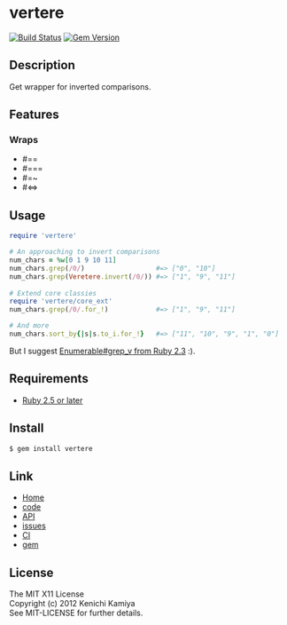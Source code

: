 vertere
=============

[![Build Status](https://secure.travis-ci.org/kachick/vertere.png)](http://travis-ci.org/kachick/vertere)
[![Gem Version](https://badge.fury.io/rb/vertere.png)](http://badge.fury.io/rb/vertere)

Description
-----------

Get wrapper for inverted comparisons.

Features
--------

### Wraps

* #==
* #===
* #=~
* #<=>

Usage
-----

```ruby
require 'vertere'

# An approaching to invert comparisons
num_chars = %w[0 1 9 10 11]
num_chars.grep(/0/)                  #=> ["0", "10"]
num_chars.grep(Veretere.invert(/0/)) #=> ["1", "9", "11"]
    
# Extend core classies
require 'vertere/core_ext'
num_chars.grep(/0/.for_!)            #=> ["1", "9", "11"]

# And more
num_chars.sort_by{|s|s.to_i.for_!}   #=> ["11", "10", "9", "1", "0"]
```

But I suggest [Enumerable#grep_v from Ruby 2.3](https://bugs.ruby-lang.org/issues/11049) :).

Requirements
-------------

* [Ruby 2.5 or later](http://travis-ci.org/#!/kachick/vertere)

Install
-------

```bash
$ gem install vertere
```

Link
----

* [Home](http://kachick.github.com/vertere/)
* [code](https://github.com/kachick/vertere)
* [API](http://www.rubydoc.info/github/kachick/vertere)
* [issues](https://github.com/kachick/vertere/issues)
* [CI](http://travis-ci.org/#!/kachick/vertere)
* [gem](https://rubygems.org/gems/vertere)

License
--------

The MIT X11 License  
Copyright (c) 2012 Kenichi Kamiya  
See MIT-LICENSE for further details.
